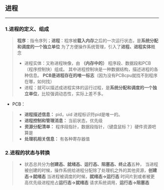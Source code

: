 ## 进程
---
### 1.进程的定义、组成
> **程序**：指令序列；**进程**：程序被**载入内存**之后的一次运行状态，是**系统分配和调度的一个独立单位**
为了方便操作系统管理，引入了**进程、进程实体**概念
>* 进程实体：又称进程映像，由 **（内存中的）** 程序段、数据段和PCB（程序控制快）组成。
其中进程控制块是一种数据结构，描述进程的各种信息。
**PCB是进程存在的唯一标志**（因为没有PCBcpu就找不到程序在哪，如何找）
>* 进程：就可以描述成进程实体的运行过程，是**系统分配和调度的一个独立单位**，比较强调动态性，实际上差不多。  

* PCB：
>* **进程描述信息：** pid，uid
进程标识符pid是唯一的。
>* **进程控制和管理消息：** 当前状态，优先级
>* **资源分配清单：** 程序段指针，数据段指针，（键盘鼠标？）硬件资源吧算是
>* **处理机相关信息：** 有各种寄存器值
### 2.进程的状态与转换
>* 状态总共分为**创建态、就绪态、运行态、阻塞态、终止态**五种，
当进程被创建的时候，操作系统给进程分配除了处理机之外的其他资源，**创建态->就绪态** 
当进程被调度的时候，**就绪态->运行态**
时间片到或者被更高优先级进程抢占**运行态->就绪态**
请求系统调用，**运行态->阻塞态**